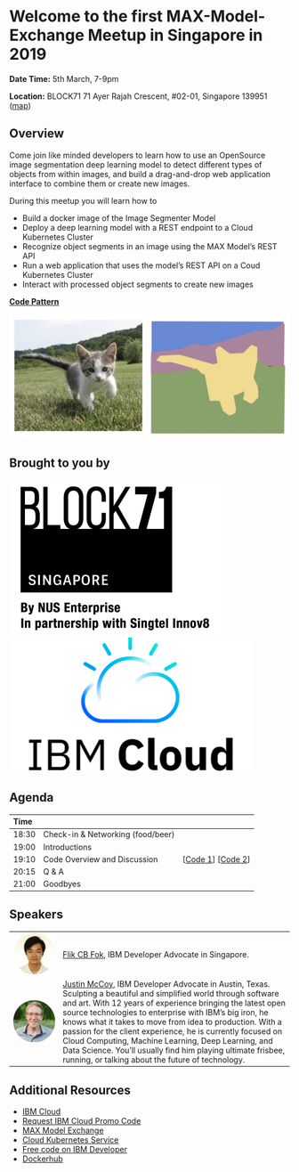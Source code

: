 # Welcome to the first MAX-Model-Exchange Meetup in Singapore in 2019


**Date Time:** 
5th March, 7-9pm 

**Location:** 
BLOCK71 71 Ayer Rajah Crescent, #02-01, Singapore 139951 ([map](https://www.google.com/maps/place/BLOCK71+Singapore/@1.2967926,103.786762,15z/data=!4m2!3m1!1s0x0:0x7b4dee0cac5594e3?ved=2ahUKEwiAyYmtm-XgAhWMA3IKHefoDnsQ_BIwCnoECAEQCA))


## Overview

Come join like minded developers to learn how to use an OpenSource image segmentation deep learning model to detect different types of objects from within images, and build a drag-and-drop web application interface to combine them or create new images. 

During this meetup you will learn how to 
* Build a docker image of the Image Segmenter Model
* Deploy a deep learning model with a REST endpoint to a Cloud Kubernetes Cluster
* Recognize object segments in an image using the MAX Model’s REST API
* Run a web application that uses the model’s REST API on a Coud Kubernetes Cluster
* Interact with processed object segments to create new images

**[Code Pattern](https://developer.ibm.com/patterns/max-image-segmenter-magic-cropping-tool-web-app/)**

![Image Segmentation Example](docs/images/image-segmentation.jpeg)

## Brought to you by
![BLOCK71](docs/images/block71.png)
![IBM Cloud](docs/images/ibm-cloud.png)

## Agenda
| Time |  | |
| :---- |- |- |
| 18:30 | Check-in & Networking (food/beer) | |
| 19:00 | Introductions | |
| 19:10 | Code Overview and Discussion |[[Code 1](https://github.com/IBM/MAX-Image-Segmenter)] [[Code 2](https://github.com/IBM/MAX-Image-Segmenter-Web-App#buildrun-max-model--web-app-in-one-step-with-docker-compose)] | |
| 20:15 | Q & A | |
| 21:00 | Goodbyes | |


## Speakers
| | |
|:--------:|:----|
|<img src="docs/images/flik.png" alt="Flik Fok" width="800"/>| [Flik CB Fok](https://www.linkedin.com/in/flik-fok-588a542a/), IBM Developer Advocate in Singapore.
|<img src="docs/images/justin.png" alt="Justin McCoy" width="800"/>| [Justin McCoy](https://www.linkedin.com/in/mccoyjus/), IBM Developer Advocate in Austin, Texas. Sculpting a beautiful and simplified world through software and art. With 12 years of experience bringing the latest open source technologies to enterprise with IBM’s big iron, he knows what it takes to move from idea to production. With a passion for the client experience, he is currently focused on Cloud Computing, Machine Learning, Deep Learning, and Data Science. You’ll usually find him playing ultimate frisbee, running, or talking about the future of technology.|

## Additional Resources
* [IBM Cloud](https://cloud.ibm.com)
* [Request IBM Cloud Promo Code](https://ibm.biz/promo-code)
* [MAX Model Exchange](https://developer.ibm.com/exchanges/models/)
* [Cloud Kubernetes Service](https://cloud.ibm.com/containers-kubernetes/catalog/cluster)
* [Free code on IBM Developer](https://developer.ibm.com)
* [Dockerhub](https://hub.docker.com/)
